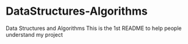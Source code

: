 # DataStructures-Algorithms
Data Structures and Algorithms
This is the 1st README to help people understand my project

